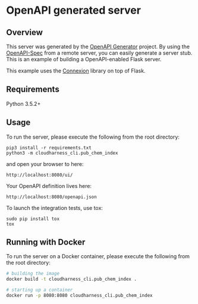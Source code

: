 # OpenAPI generated server

## Overview
This server was generated by the [OpenAPI Generator](https://openapi-generator.tech) project. By using the
[OpenAPI-Spec](https://openapis.org) from a remote server, you can easily generate a server stub.  This
is an example of building a OpenAPI-enabled Flask server.

This example uses the [Connexion](https://github.com/zalando/connexion) library on top of Flask.

## Requirements
Python 3.5.2+

## Usage
To run the server, please execute the following from the root directory:

```
pip3 install -r requirements.txt
python3 -m cloudharness_cli.pub_chem_index
```

and open your browser to here:

```
http://localhost:8080/ui/
```

Your OpenAPI definition lives here:

```
http://localhost:8080/openapi.json
```

To launch the integration tests, use tox:
```
sudo pip install tox
tox
```

## Running with Docker

To run the server on a Docker container, please execute the following from the root directory:

```bash
# building the image
docker build -t cloudharness_cli.pub_chem_index .

# starting up a container
docker run -p 8080:8080 cloudharness_cli.pub_chem_index
```